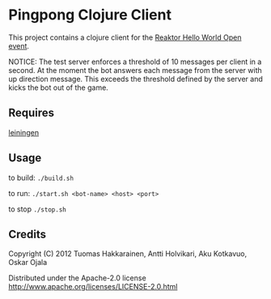 # Pingpong Clojure Client

This project contains a clojure client for the [Reaktor Hello World Open event](http://helloworldopen.fi/).

NOTICE: The test server enforces a threshold of 10 messages per client in a second. At the moment the bot answers each message from the server with up direction message. This exceeds the threshold defined by the server and kicks the bot out of the game.

## Requires

[leiningen](http://leiningen.org/)

## Usage

to build:
`./build.sh`

to run:
`./start.sh <bot-name> <host> <port>`

to stop
`./stop.sh`

## Credits

Copyright (C) 2012 Tuomas Hakkarainen, Antti Holvikari, Aku Kotkavuo, Oskar Ojala

Distributed under the Apache-2.0 license http://www.apache.org/licenses/LICENSE-2.0.html
